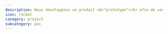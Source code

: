 ```yaml
---
description: Nous développons un produit <b>"prototype"</b> afin de vous montrer l'usage et le potentiel que vous pouvez tirer de la solution installée.
icon: rocket
category: project
subcategory: poc
---
```

